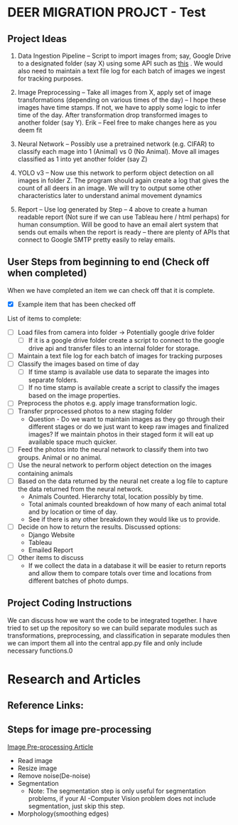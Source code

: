 # DEER MIGRATION PROJCT - Test

## Project Ideas
1. Data Ingestion Pipeline – Script to import images from; say, Google Drive to a designated folder (say X) using some 
API such as [this](https://developers.google.com/drive/api/v3/manage-downloads) . We would also need to maintain a text 
file log for each batch of images we ingest for tracking purposes.

2. Image Preprocessing – Take all images from X, apply set of image transformations (depending on various times of the 
day) – I hope these images have time stamps. If not, we have to apply some logic to infer time of the day. After 
transformation drop transformed images to another folder (say Y). Erik – Feel free to make changes here as you deem fit

3. Neural Network – Possibly use a pretrained network (e.g. CIFAR) to classify each mage into 1 (Animal) vs 0 
(No Animal). Move all images classified as 1 into yet another folder (say Z)

4. YOLO v3 – Now use this network to perform object detection on all images in folder Z. The program should again create
 a log that gives the count of all deers in an image. We will try to output some other characteristics later to 
 understand animal movement dynamics
 
 5. Report – Use log generated by Step – 4 above to create a human readable report (Not sure if we can use Tableau 
 here / html perhaps) for human consumption. Will be good to have an email alert system that sends out emails when the 
 report is ready – there are plenty of APIs that connect to Google SMTP pretty easily to relay emails.
 

## User Steps from beginning to end (Check off when completed)
When we have completed an item we can check off that it is complete.   
- [x] Example item that has been checked off

List of items to complete:
- [ ] Load files from camera into folder &rarr; Potentially google drive folder  
    - [ ] If it is a google drive folder create a script to connect to the google drive api and transfer files to an
    internal folder for storage.  
- [ ] Maintain a text file log for each batch of images for tracking purposes  
- [ ] Classify the images based on time of day  
    - [ ] If time stamp is available use data to separate the images into separate folders.  
    - [ ] If no time stamp is available create a script to classify the images based on the image properties.  
- [ ] Preprocess the photos e.g. apply image transformation logic.  
- [ ] Transfer prprocessed photos to a new staging folder  
    * Question - Do we want to maintain images as they go through their different stages or do we just want to keep
    raw images and finalized images? If we maintain photos in their staged form it will eat up available space much 
    quicker.  
- [ ] Feed the photos into the neural network to classify them into two groups. Animal or no animal.  
- [ ] Use the neural network to perform object detection on the images containing animals  
- [ ] Based on the data returned by the neural net create a log file to capture the data returned from the neural 
network.   
    * Animals Counted. Hierarchy total, location possibly by time.  
    * Total animals counted breakdown of how many of each animal total and by location or time of day.  
    * See if there is any other breakdown they would like us to provide.  
- [ ] Decide on how to return the results. Discussed options:  
    * Django Website  
    * Tableau  
    * Emailed Report  
- [ ] Other items to discuss  
    * If we collect the data in a database it will be easier to return reports and allow them to compare totals over
    time and locations from different batches of photo dumps.  

## Project Coding Instructions
We can discuss how we want the code to be integrated together. I have tried to set up the repository so we can build
separate modules such as transformations, preprocessing, and classification in separate modules then we can import them
all into the central app.py file and only include necessary functions.0 

# Research and Articles
## Reference Links:
## Steps for image pre-processing
[Image Pre-processing Article](https://towardsdatascience.com/image-pre-processing-c1aec0be3edf)  
* Read image
* Resize image
* Remove noise(De-noise)
* Segmentation  
    * Note: The segmentation step is only useful for segmentation problems, if your AI -Computer Vision problem does 
    not include segmentation, just skip this step. 
* Morphology(smoothing edges)

